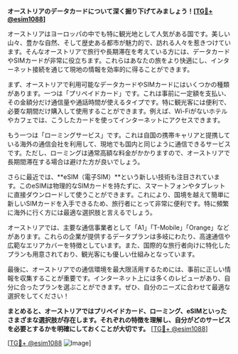 **オーストリアのデータカードについて深く掘り下げてみましょう！[[TG💪+ @esim1088](https://t.me/s/esim1088)]**

オーストリアはヨーロッパの中でも特に観光地として人気がある国です。美しい山々、豊かな自然、そして歴史ある都市が魅力的で、訪れる人々を惹きつけています。そんなオーストリアで旅行や長期滞在を考えている方には、データカードやSIMカードが非常に役立ちます。これらはあなたの旅をより快適にし、インターネット接続を通じて現地の情報を効率的に得ることができます。

まず、オーストリアで利用可能なデータカードやSIMカードにはいくつかの種類があります。一つは「プリペイドカード」です。これは事前に一定額を支払い、その金額分だけ通信量や通話時間が使えるタイプです。特に観光客には便利で、必要な期間だけ購入して使用することができます。例えば、Wi-Fiがないホテルやカフェでは、こうしたカードを使ってインターネットにアクセスできます。

もう一つは「ローミングサービス」です。これは自国の携帯キャリアと提携している海外の通信会社を利用して、現地でも国内と同じように通信できるサービスです。ただし、ローミングは通常高額な料金がかかりますので、オーストリアで長期間滞在する場合は避けた方が良いでしょう。

さらに最近では、**eSIM（電子SIM）**という新しい技術も注目されています。このeSIMは物理的なSIMカードを持たずに、スマートフォンやタブレットに直接ダウンロードして使うことができます。これにより、国境を越えて簡単に新しいSIMカードを入手できるため、旅行者にとって非常に便利です。特に頻繁に海外に行く方には最適な選択肢と言えるでしょう。

オーストリアでは、主要な通信事業者として「A1」「T-Mobile」「Orange」などがあります。これらの企業が提供するデータプランは多岐にわたり、高速通信や広範なエリアカバーを特徴としています。また、国際的な旅行者向けに特化したプランも用意されており、観光客にも優しい仕組みとなっています。

最後に、オーストリアでの通信環境を最大限活用するためには、事前に正しい情報を収集することが重要です。インターネット上には多くのレビューがあり、自分に合ったプランを選ぶことができます。ぜひ、自分のニーズに合わせて最適な選択をしてください！

**まとめると、オーストリアではプリペイドカード、ローミング、eSIMといったさまざまな選択肢が存在します。それぞれの特徴を理解し、自分がどのサービスを必要とするかを明確にしておくことが大切です。** [[TG💪+ @esim1088](https://t.me/s/esim1088)]

[[TG💪+ @esim1088](https://t.me/s/esim1088) ![Image](https://i.postimg.cc/Y0z9fWf4/image.png)]